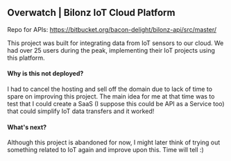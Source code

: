 ## Overwatch | Bilonz IoT Cloud Platform

Repo for APIs: https://bitbucket.org/bacon-delight/bilonz-api/src/master/

This project was built for integrating data from IoT sensors to our cloud. We had over 25 users during the peak, implementing their IoT projects using this platform.

#### Why is this not deployed?
I had to cancel the hosting and sell off the domain due to lack of time to spare on improving this project. The main idea for me at that time was to test that I could create a SaaS (I suppose this could be API as a Service too) that could simplify IoT data transfers and it worked!

#### What's next?
Although this project is abandoned for now, I might later think of trying out something related to IoT again and improve upon this. Time will tell :)
